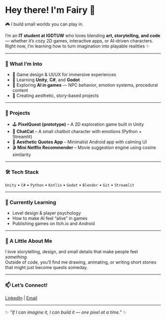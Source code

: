 # Hey there! I'm Fairy 👋  
🎮 I build small worlds you can play in.  

I’m an **IT student at IGDTUW** who loves blending **art, storytelling, and code** — whether it’s cozy 2D games, interactive apps, or AI-driven characters.  
Right now, I’m learning how to turn imagination into playable realities ✨  

---

### 🧩 What I’m Into
- 🎨 Game design & UI/UX for immersive experiences  
- 🧠 Learning **Unity**, **C#**, and **Godot**  
- 🤖 Exploring **AI in games** — NPC behavior, emotion systems, procedural content  
- 🌸 Creating aesthetic, story-based projects  

---

### 🚀 Projects
- 🕹️ **PixelQuest (prototype)** – A 2D exploration game built in Unity  
- 🤖 **ChatCat** – A small chatbot character with emotions (Python + Streamlit)  
- 🎨 **Aesthetic Quotes App** – Minimalist Android app with calming UI  
- 🎬 **Mini Netflix Recommender** – Movie suggestion engine using cosine similarity  

---

### 🛠️ Tech Stack
`Unity` • `C#` • `Python` • `Kotlin` • `Godot` • `Blender` • `Git` • `Streamlit`

---

### 🌱 Currently Learning
- Level design & player psychology  
- How to make AI feel “alive” in games  
- Publishing games on Itch.io and Android  

---

### 💫 A Little About Me
I love storytelling, design, and small details that make people feel *something.*  
Outside of code, you’ll find me drawing, animating, or writing short stories that might just become quests someday.

---

### 📫 Let’s Connect!
[LinkedIn](https://www.linkedin.com/in/fairy-95689b37b) | [Email](mailto:fairy224589@gmail.com)

---

✨ *"If I can imagine it, I can build it — one pixel at a time."* ✨

